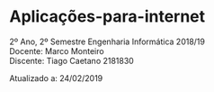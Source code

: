 # Aplicações-para-internet
2º Ano, 2º Semestre Engenharia Informática 2018/19 <br/>
Docente: Marco Monteiro <br/>
Discente: Tiago Caetano 2181830


Atualizado a: 24/02/2019
